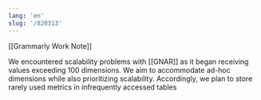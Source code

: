 ```yaml
---
lang: 'en'
slug: '/820313'
---
```


[[Grammarly Work Note]]

We encountered scalability problems with [[GNAR]] as it began receiving values exceeding 100 dimensions. We aim to accommodate ad-hoc dimensions while also prioritizing scalability. Accordingly, we plan to store rarely used metrics in infrequently accessed tables
